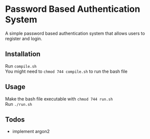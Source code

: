 # Password Based Authentication System
A simple password based authentication system that allows users to register and login.

## Installation
Run `compile.sh` <br>
You might need to `chmod 744 compile.sh` to run the bash file

## Usage
Make the bash file executable with `chmod 744 run.sh` <br>
Run `./run.sh` <br>
<!-- Run the .jar executable with `java -jar run.jar` this currently isn't working because it needs signing -->

## Todos
- implement argon2